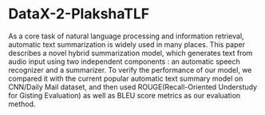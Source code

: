 # DataX-2-PlakshaTLF
As a core task of natural language processing and information retrieval, automatic text summarization is widely used in many places. This paper describes a novel hybrid summarization model, which generates text from audio input using two independent components : an automatic speech recognizer and a summarizer. To verify the performance of our model, we compared it with the current popular automatic text summary model on CNN/Daily Mail dataset, and then used ROUGE(Recall-Oriented Understudy for Gisting Evaluation) as well as BLEU score metrics as our evaluation method. 
